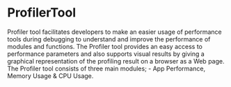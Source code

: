 ProfilerTool
============

Profiler tool facilitates developers to make an easier usage of performance tools during debugging to understand and improve the performance of modules and functions.  The Profiler tool provides an easy access to performance parameters and also supports visual results by giving a graphical representation of the profiling result on a browser as a Web page. The Profiler tool consists of three main modules; - App Performance, Memory Usage &amp; CPU Usage.
